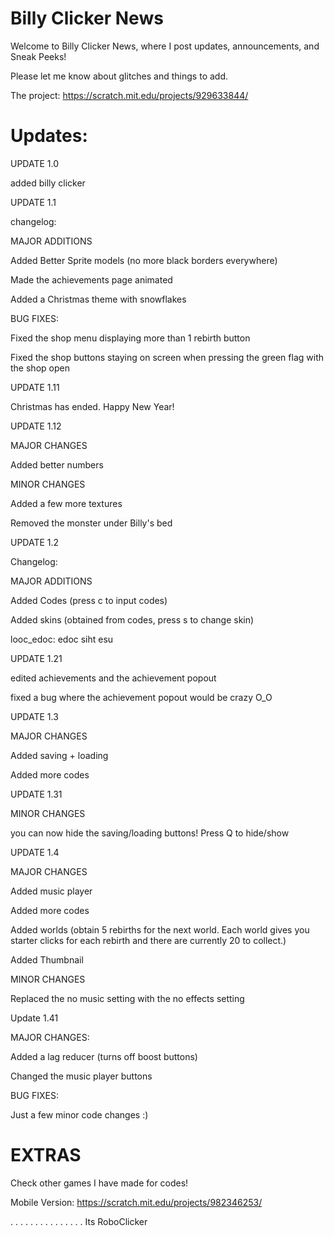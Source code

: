 # Billy Clicker News
Welcome to Billy Clicker News, where I post updates, announcements, and Sneak Peeks!

Please let me know about glitches and things to add.

The project: https://scratch.mit.edu/projects/929633844/

# Updates:
UPDATE 1.0

added billy clicker

UPDATE 1.1

changelog:

MAJOR ADDITIONS

Added Better Sprite models (no more black borders everywhere)

Made the achievements page animated

Added a Christmas theme with snowflakes

BUG FIXES:

Fixed the shop menu displaying more than 1 rebirth button

Fixed the shop buttons staying on screen when pressing the green flag with the shop open

UPDATE 1.11

Christmas has ended. Happy New Year!

UPDATE 1.12

MAJOR CHANGES

Added better numbers

MINOR CHANGES

Added a few more textures

Removed the monster under Billy's bed

UPDATE 1.2

Changelog:

MAJOR ADDITIONS

Added Codes (press c to input codes)

Added skins (obtained from codes, press s to change skin)

looc_edoc: edoc siht esu

UPDATE 1.21

edited achievements and the achievement popout

fixed a bug where the achievement popout would be crazy O_O

UPDATE 1.3

MAJOR CHANGES

Added saving + loading

Added more codes

UPDATE 1.31

MINOR CHANGES

you can now hide the saving/loading buttons! Press Q to hide/show

UPDATE 1.4

MAJOR CHANGES

Added music player

Added more codes

Added worlds (obtain 5 rebirths for the next world. Each world gives you starter clicks for each rebirth and there are currently 20 to collect.)

Added Thumbnail

MINOR CHANGES

Replaced the no music setting with the no effects setting

Update 1.41

MAJOR CHANGES:

Added a lag reducer (turns off boost buttons)

Changed the music player buttons

BUG FIXES:

Just a few minor code changes :)

# EXTRAS

Check other games I have made for codes!

Mobile Version: https://scratch.mit.edu/projects/982346253/













. . . . . . . . . . . . . . .
Its RoboClicker
   

